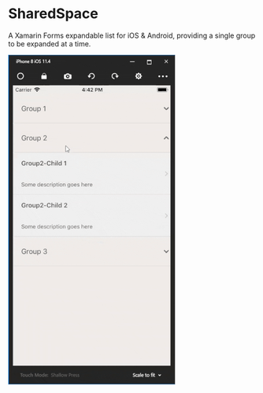# SharedSpace
A Xamarin Forms expandable list for iOS &amp; Android, providing a single group to be expanded at a time.    

![alt text](sharedspace-expandable-list-resize.gif)
